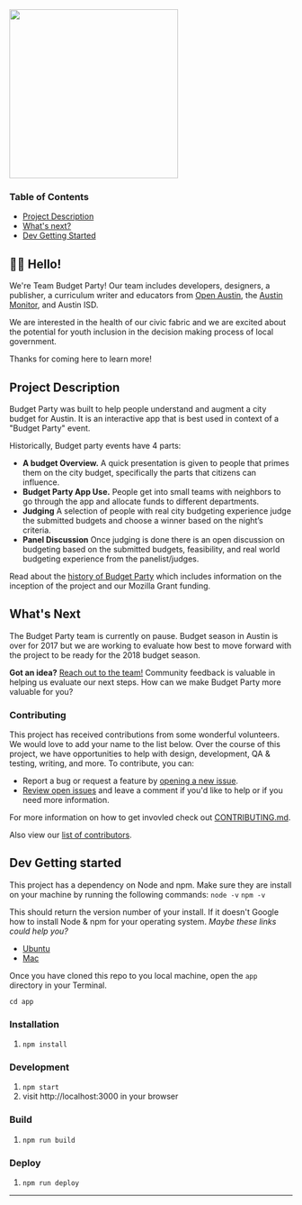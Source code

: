 <img src="http://dsh.re/af3f9" width="300"/>

### Table of Contents

- [Project Description](#project-description)
- [What's next?](#what's-next)
- [Dev Getting Started](#dev-getting-started)

## 👋🏼 Hello! 

We're Team Budget Party! Our team includes developers, designers, a publisher, a curriculum writer and educators from [Open Austin](https://www.open-austin.org/), the [Austin Monitor](https://www.austinmonitor.com/), and Austin ISD.

We are interested in the health of our civic fabric and we are excited about the potential for youth inclusion in the decision making process of local government.

Thanks for coming here to learn more!

## Project Description

Budget Party was built to help people understand and augment a city budget for Austin. It is an interactive app that is best used in context of a "Budget Party" event. 

Historically, Budget party events have 4 parts:

* **A budget Overview.** A quick presentation is given to people that primes them on the city budget, specifically the parts that citizens can influence.  
* **Budget Party App Use.** People get into small teams with neighbors to go through the app and allocate funds to different departments. 
* **Judging** A selection of people with real city budgeting experience judge the submitted budgets and choose a winner based on the night’s criteria. 
* **Panel Discussion** Once judging is done there is an open discussion on budgeting based on the submitted budgets, feasibility, and real world budgeting experience from the panelist/judges. 



Read about the [history of Budget Party](https://github.com/open-austin/budgetparty/wiki/Project-History) which includes information on the inception of the project and our Mozilla Grant funding. 






## What's Next
The Budget Party team is currently on pause. Budget season in Austin is over for 2017 but we are working to evaluate how best to move forward with the project to be ready for the 2018 budget season. 

**Got an idea?** [Reach out to the team!](https://victoria283.typeform.com/to/K5Ppy1) Community feedback is valuable in helping us evaluate our next steps. How can we make Budget Party more valuable for you? 

### Contributing

This project has received contributions from some wonderful volunteers. We would love to add your name to the list below. Over the course of this project, we have opportunities to help with design, development, QA & testing, writing, and more. To contribute, you can:

- Report a bug or request a feature by [opening a new issue](https://github.com/open-austin/budgetparty/issues/new).
- [Review open issues](https://github.com/open-austin/budgetparty/issues) and leave a comment if you'd like to help or if you need more information.

For more information on how to get invovled check out [CONTRIBUTING.md](/CONTRIBUTING.md).

Also view our [list of contributors](https://github.com/open-austin/budgetparty/wiki/Contributors-&-Contributing).


## Dev Getting started 

This project has a dependency on Node and npm. Make sure they are install on your machine by running the following commands:
`node -v`
`npm -v`

This should return the version number of your install.
If it doesn't Google how to install Node & npm for your operating system.
_Maybe these links could help you?_
- [Ubuntu](https://www.digitalocean.com/community/tutorials/how-to-install-node-js-on-ubuntu-16-04)
- [Mac](https://nodesource.com/blog/installing-nodejs-tutorial-mac-os-x/)

Once you have cloned this repo to you local machine, open the `app` directory in your Terminal.

`cd app`

### Installation

1. `npm install`

### Development

1. `npm start`
2. visit http://localhost:3000 in your browser

### Build

1. `npm run build`

### Deploy

1. `npm run deploy`
___
